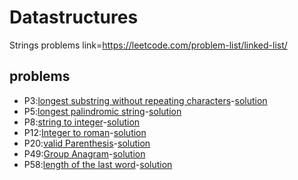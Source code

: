# Datastructures
Strings problems link=https://leetcode.com/problem-list/linked-list/

## problems
* P3:[longest substring without repeating characters](Strings-md/P3.md)-[solution](Strings/P3.py)
* P5:[longest palindromic string](Strings-md/P5.md)-[solution](Strings/P5.py)
* P8:[string to integer](Strings-md/P8.md)-[solution](Strings/P8.py)
* P12:[Integer to roman](Strings-md/P12.md)-[solution](Strings/P12.py)
* P20:[valid Parenthesis](Strings-md/P20.md)-[solution](Strings/P20.py)
* P49:[Group Anagram](Strings-md/P49.md)-[solution](Strings/P49.py)
* P58:[length of the last word](Strings-md/P58.md)-[solution](Strings/P58.py)